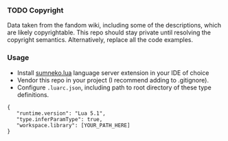 ### TODO Copyright
Data taken from the fandom wiki, including some of the descriptions, which are likely copyrightable. This repo should stay private until resolving the copyright semantics. Alternatively, replace all the code examples.

### Usage
- Install [sumneko.lua](https://luals.github.io/) language server extension in your IDE of choice
- Vendor this repo in your project (I recommend adding to .gitignore).
- Configure `.luarc.json`, including path to root directory of these type definitions.
```
{
   "runtime.version": "Lua 5.1",
   "type.inferParamType": true,
   "workspace.library": [YOUR_PATH_HERE]
}
```
